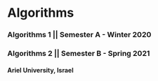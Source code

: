 # Algorithms

### Algorithms 1 || Semester A - Winter 2020

### Algorithms 2 || Semester B - Spring 2021

#### Ariel University, Israel
